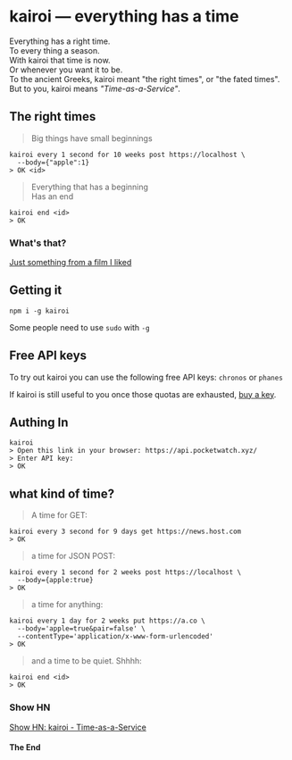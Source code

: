 # kairoi &mdash; everything has a time

Everything has a right time.  
To every thing a season.  
With kairoi that time is now.  
Or whenever you want it to be.  
To the ancient Greeks, kairoi meant "the right times", or "the fated times".  
But to you, kairoi means *"Time-as-a-Service"*.  

## The right times

> Big things have small beginnings


```shell/bash
kairoi every 1 second for 10 weeks post https://localhost \
  --body={"apple":1}
> OK <id>
```

> Everything that has a beginning  
> Has an end


```shell/bash
kairoi end <id>
> OK
```
### What's that?

[Just something from a film I liked](https://youtu.be/lrrpenD-Eg0?t=12s)

## Getting it

```shell/bash
npm i -g kairoi 
```

Some people need to use `sudo` with `-g`

## Free API keys

To try out kairoi you can use the following free API keys: `chronos` or `phanes`

If kairoi is still useful to you once those quotas are exhausted, [buy a key](https://api.pocketwatch.xyz).

## Authing In

```shell/bash
kairoi 
> Open this link in your browser: https://api.pocketwatch.xyz/
> Enter API key: 
> OK
```

## what kind of time?

> A time for GET:
```shell/bash
kairoi every 3 second for 9 days get https://news.host.com
> OK 
```

> a time for JSON POST:
```shell/bash
kairoi every 1 second for 2 weeks post https://localhost \
  --body={apple:true}
> OK
```

> a time for anything:
```shell/bash
kairoi every 1 day for 2 weeks put https://a.co \ 
  --body='apple=true&pair=false' \ 
  --contentType='application/x-www-form-urlencoded'
> OK 
```

> and a time to be quiet. Shhhh:

```shell/bash
kairoi end <id>
> OK
```

### Show HN

[Show HN: kairoi - Time-as-a-Service](https://news.ycombinator.com/item?id=17367877)


#### The End
